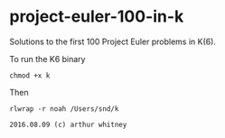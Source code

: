 # project-euler-100-in-k

Solutions to the first 100 Project Euler problems in K(6).

To run the K6 binary

    chmod +x k
    
Then

    rlwrap -r noah /Users/snd/k
    
    2016.08.09 (c) arthur whitney

